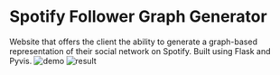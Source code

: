 # Spotify Follower Graph Generator
Website that offers the client the ability to generate a graph-based representation of their social network on Spotify. Built using Flask and Pyvis.
![demo](https://github.com/ituq/spotify-follower-graph/assets/95109915/44d96b8d-44ce-4c4e-b76e-1a640d522692)
![result](https://github.com/ituq/spotify-follower-graph/assets/95109915/2729ecbd-9af1-480b-ac1b-7a9c11d968d3)
